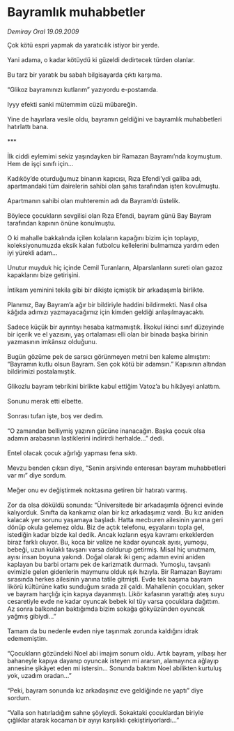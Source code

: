 # Bayramlık muhabbetler

*Demiray Oral 19.09.2009*

<div class="taraf_structure_2col_1zq">
<div class="margen_n">



 <p>Çok kötü espri yapmak da yaratıcılık istiyor bir yerde. <br/><br/>Yani adama, o kadar kötüydü ki güzeldi dedirtecek türden olanlar. <br/><br/>Bu tarz bir yaratık bu sabah bilgisayarda çıktı karşıma. <br/><br/>“Glikoz bayramınızı kutlarım” yazıyordu e-postamda. <br/><br/>Iyyy efekti sanki mütemmim cüzü mübareğin. <br/><br/>Yine de hayırlara vesile oldu, bayramın geldiğini ve bayramlık muhabbetleri hatırlattı bana. <br/><br/>*** <br/><br/>İlk ciddi eylemimi sekiz yaşındayken bir Ramazan Bayramı’nda koymuştum. Hem de işçi sınıfı için... <br/><br/>Kadıköy’de oturduğumuz binanın kapıcısı, Rıza Efendi’ydi galiba adı, apartmandaki tüm dairelerin sahibi olan şahıs tarafından işten kovulmuştu. <br/><br/>Apartmanın sahibi olan muhteremin adı da Bayram’dı üstelik. <br/><br/>Böylece çocukların sevgilisi olan Rıza Efendi, bayram günü Bay Bayram tarafından kapının önüne konulmuştu. <br/><br/>O ki mahalle bakkalında içilen kolaların kapağını bizim için toplayıp, koleksiyonumuzda eksik kalan futbolcu kellelerini bulmamıza yardım eden iyi yürekli adam... <br/><br/>Unutur muyduk hiç içinde Cemil Turanların, Alparslanların sureti olan gazoz kapaklarını bize getirişini. <br/><br/>İntikam yeminini tekila gibi bir dikişte içmiştik bir arkadaşımla birlikte. <br/><br/>Planımız, Bay Bayram’a ağır bir bildiriyle haddini bildirmekti. Nasıl olsa kâğıda adımızı yazmayacağımız için kimden geldiği anlaşılmayacaktı. <br/><br/>Sadece küçük bir ayrıntıyı hesaba katmamıştık. İlkokul ikinci sınıf düzeyinde bir içerik ve el yazısını, yaş ortalaması elli olan bir binada başka birinin yazmasının imkânsız olduğunu. <br/><br/>Bugün gözüme pek de sarsıcı görünmeyen metni ben kaleme almıştım: “Bayramın kutlu olsun Bayram. Sen çok kötü bir adamsın.” Kapısının altından bildirimizi postalamıştık. <br/><br/>Glikozlu bayram tebrikini birlikte kabul ettiğim Vatoz’a bu hikâyeyi anlattım. <br/><br/>Sonunu merak etti elbette. <br/><br/>Sonrası tufan işte, boş ver dedim. <br/><br/>“O zamandan belliymiş yazının gücüne inanacağın. Başka çocuk olsa adamın arabasının lastiklerini indirirdi herhalde...” dedi. <br/><br/>Entel olacak çocuk ağırlığı yapması fena sıktı. <br/><br/>Mevzu benden çıksın diye, “Senin arşivinde enteresan bayram muhabbetleri var mı” diye sordum. <br/><br/>Meğer onu ev değiştirmek noktasına getiren bir hatıratı varmış. <br/><br/>Zor da olsa döküldü sonunda: “Üniversitede bir arkadaşımla öğrenci evinde kalıyorduk. Sınıfta da kankamız olan bir kız arkadaşımız vardı. Bu kız aniden kalacak yer sorunu yaşamaya başladı. Hatta mecburen ailesinin yanına geri dönüp okula gelemez oldu. Biz de açtık telefonu, eşyalarını topla gel, istediğin kadar bizde kal dedik. Ancak kızların eşya kavramı erkeklerden biraz farklı oluyor. Bu, koca bir valize ne kadar oyuncak ayısı, yumoşu, bebeği, uzun kulaklı tavşanı varsa doldurup getirmiş. Misal hiç unutmam, ayısı insan boyuna yakındı. Doğal olarak iki genç adamın evini aniden kaplayan bu barbi ortamı pek de karizmatik durmadı. Yumoşlu, tavşanlı evimizle gelen gidenlerin maymunu olduk ışık hızıyla. Bir Ramazan Bayramı sırasında herkes ailesinin yanına tatile gitmişti. Evde tek başıma bayram likörü kültürüne katkı sunduğum sırada zil çaldı. Mahallenin çocukları, şeker ve bayram harçlığı için kapıya dayanmıştı. Likör kafasının yarattığı ateş suyu cesaretiyle evde ne kadar oyuncak bebek kıl tüy varsa çocuklara dağıttım. Az sonra balkondan baktığımda bizim sokağa gökyüzünden oyuncak yağmış gibiydi...” <br/><br/>Tamam da bu nedenle evden niye taşınmak zorunda kaldığını idrak edememiştim. <br/><br/>“Çocukların gözündeki Noel abi imajım sonum oldu. Artık bayram, yılbaşı her bahaneyle kapıya dayanıp oyuncak isteyen mi ararsın, alamayınca ağlayıp annesine şikâyet eden mi istersin... Sonunda baktım Noel abilikten kurtuluş yok, uzadım oradan...” <br/><br/>“Peki, bayram sonunda kız arkadaşınız eve geldiğinde ne yaptı” diye sordum. <br/><br/>“Valla son hatırladığım sahne şöyleydi. Sokaktaki çocuklardan biriyle çığlıklar atarak kocaman bir ayıyı karşılıklı çekiştiriyorlardı...”</p>
<br/>
<br/>
<br/>



<br/>


<div id="taraf_not">
</div>

</div>


</div>
